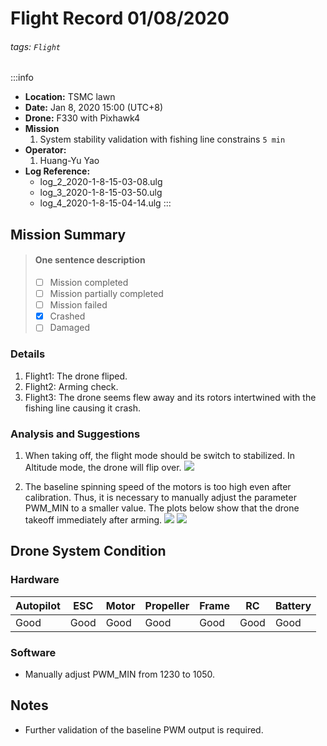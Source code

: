 # Flight Record 01/08/2020
###### tags: `Flight`

:::info
- **Location:** TSMC lawn
- **Date:** Jan 8, 2020 15:00 (UTC+8)
- **Drone:** F330 with Pixhawk4
- **Mission**
    1. System stability validation with fishing line constrains `5 min`
- **Operator:**
    1. Huang-Yu Yao
- **Log Reference:** 
    * log_2_2020-1-8-15-03-08.ulg
    * log_3_2020-1-8-15-03-50.ulg
    * log_4_2020-1-8-15-04-14.ulg 
:::

## Mission Summary
> 
> #### One sentence description
> - [ ] Mission completed
> - [ ] Mission partially completed
> - [ ] Mission failed
> - [x] Crashed
> - [ ] Damaged
>
### Details
1. Flight1: The drone fliped.
2. Flight2: Arming check.
3. Flight3: The drone seems flew away and its rotors intertwined with the fishing line causing it crash.

### Analysis and Suggestions
1. When taking off, the flight mode should be switch to stabilized. In Altitude mode, the drone will flip over.
![](https://i.imgur.com/7ca5pYm.png)

3. The baseline spinning speed of the motors is too high even after calibration. Thus, it is necessary to manually adjust the parameter PWM_MIN to a smaller value. The plots below show that the drone takeoff immediately after arming.
![](https://i.imgur.com/rilBd9W.png)
![](https://i.imgur.com/y6KLDqF.png)



## Drone System Condition

### Hardware
| Autopilot | ESC    | Motor   | Propeller | Frame  | RC    | Battery |
| --------- | ------ | ------- | --------- | ------ | ----- | ------- |
| Good      | Good   | Good    | Good      | Good   | Good  | Good    |

### Software
* Manually adjust PWM_MIN from 1230 to 1050.

## Notes 
* Further validation of the baseline PWM output is required.
